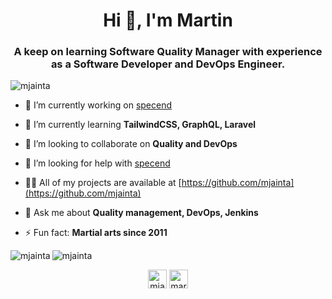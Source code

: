 <h1 align="center">Hi 👋, I'm Martin</h1>
<h3 align="center">A keep on learning Software Quality Manager with experience as a Software Developer and DevOps Engineer.</h3>

<p align="left"> <img src="https://komarev.com/ghpvc/?username=mjainta" alt="mjainta" /> </p>

- 🔭 I’m currently working on [specend](https://github.com/mjainta/specend/)

- 🌱 I’m currently learning **TailwindCSS, GraphQL, Laravel**

- 👯 I’m looking to collaborate on **Quality and DevOps**

- 🤝 I’m looking for help with [specend](https://github.com/mjainta/specend/)

- 👨‍💻 All of my projects are available at [https://github.com/mjainta](https://github.com/mjainta)

- 💬 Ask me about **Quality management, DevOps, Jenkins**

- ⚡ Fun fact: **Martial arts since 2011**

<img align="left" src="https://github-readme-stats.vercel.app/api/top-langs/?username=mjainta&layout=compact&hide=html" alt="mjainta" />
<img align="center" src="https://github-readme-stats.vercel.app/api?username=mjainta&show_icons=true" alt="mjainta" />

<p align="center">
<a href="https://twitter.com/mjainta" target="blank"><img align="center" src="https://cdn.jsdelivr.net/npm/simple-icons@3.0.1/icons/twitter.svg" alt="mjainta" height="30" width="30" /></a>
<a href="https://linkedin.com/in/martin-jainta-b058b21b1" target="blank"><img align="center" src="https://cdn.jsdelivr.net/npm/simple-icons@3.0.1/icons/linkedin.svg" alt="martin jainta" height="30" width="30" /></a>
</p>

